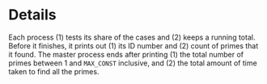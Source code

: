 # Details
Each process (1) tests its share of the cases and (2) keeps a running total.
Before it finishes, it prints out (1) its ID number and (2) count of primes that it found.
The master process ends after printing (1) the total number of primes between 1 and `MAX_CONST` inclusive, and (2) the total amount of time taken to find all the primes.
